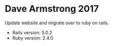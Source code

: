 # Dave Armstrong 2017

Update website and migrate over to ruby on rails.

* Rails version: 5.0.2
* Ruby version: 2.4.0